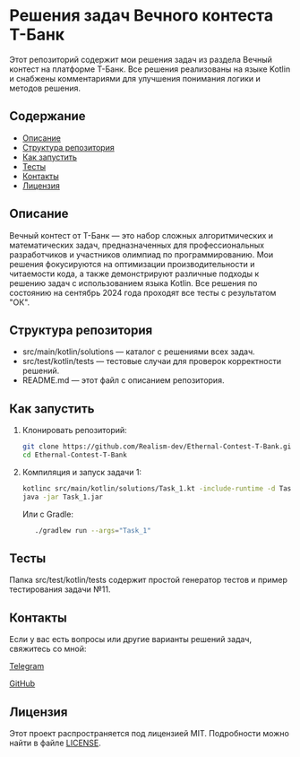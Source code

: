 # Решения задач Вечного контеста Т-Банк

Этот репозиторий содержит мои решения задач из раздела Вечный контест на платформе Т-Банк. Все решения реализованы на языке Kotlin и снабжены комментариями для улучшения понимания логики и методов решения.

## Содержание

- [Описание](#описание)
- [Структура репозитория](#структура-репозитория)
- [Как запустить](#как-запустить)
- [Тесты](#тесты)
- [Контакты](#контакты)
- [Лицензия](#лицензия)

## Описание

Вечный контест от Т-Банк — это набор сложных алгоритмических и математических задач, предназначенных для профессиональных разработчиков и участников олимпиад по программированию. 
Мои решения фокусируются на оптимизации производительности и читаемости кода, а также демонстрируют различные подходы к решению задач с использованием языка Kotlin.
Все решения по состоянию на сентябрь 2024 года проходят все тесты с результатом "ОК".


## Структура репозитория

- src/main/kotlin/solutions — каталог с решениями всех задач.
- src/test/kotlin/tests — тестовые случаи для проверок корректности решений.
- README.md — этот файл с описанием репозитория.

## Как запустить

1. Клонировать репозиторий:

   ```bash
   git clone https://github.com/Realism-dev/Ethernal-Contest-T-Bank.git
   cd Ethernal-Contest-T-Bank 
   ```
2. Компиляция и запуск задачи 1:
   ```bash
   kotlinc src/main/kotlin/solutions/Task_1.kt -include-runtime -d Task_1.jar
   java -jar Task_1.jar
   ```
   Или с Gradle:
   ```bash
      ./gradlew run --args="Task_1"
   ```

## Тесты

Папка src/test/kotlin/tests содержит простой генератор тестов и пример тестирования задачи №11.

## Контакты

Если у вас есть вопросы или другие варианты решений задач, свяжитесь со мной:

[Telegram](https://t.me/realism_dev)

[GitHub](https://github.com/Realism-dev)


## Лицензия

Этот проект распространяется под лицензией MIT. Подробности можно найти в файле  [LICENSE](https://github.com/Realism-dev/Ethernal-Contest-T-Bank/blob/main/LICENSE).
